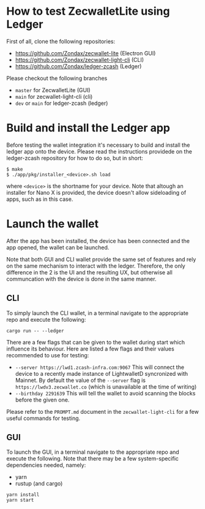 # How to test ZecwalletLite using Ledger

First of all, clone the following repositories:
- https://github.com/Zondax/zecwallet-lite (Electron GUI)
- https://github.com/Zondax/zecwallet-light-cli (CLI)
- https://github.com/Zondax/ledger-zcash (Ledger)

Please checkout the following branches
- `master` for ZecwalletLite (GUI)
- `main` for zecwallet-light-cli (cli)
- `dev` or `main` for ledger-zcash (ledger)

# Build and install the Ledger app

Before testing the wallet integration it's necessary to build and install the ledger app onto the device.
Please read the instructions providede on the ledger-zcash repository for how to do so, but in short:
```
$ make
$ ./app/pkg/installer_<device>.sh load
```
where `<device>` is the shortname for your device. Note that altough an installer for Nano X is provided, 
the device doesn't allow sideloading of apps, such as in this case.

# Launch the wallet

After the app has been installed, the device has been connected and the app opened, the wallet can be launched.

Note that both GUI and CLI wallet provide the same set of features and rely on the same mechanism to interact with the ledger.
Therefore, the only difference in the 2 is the UI and the resulting UX, but otherwise all communcation with the device is done in the same manner.

## CLI

To simply launch the CLI wallet, in a terminal navigate to the appropriate repo and execute the following:
```
cargo run -- --ledger
```

There are a few flags that can be given to the wallet during start which influence its behaviour.
Here are listed a few flags and their values recommended to use for testing:
- `--server https://lwd1.zcash-infra.com:9067`
  This will connect the device to a recently made instance of LightwalletD syncronized with Mainnet.
  By default the value of the `--server` flag is `https://lwdv3.zecwallet.co` (which is unavailable at the time of writing)
- `--birthday 2291639`
  This will tell the wallet to avoid scanning the blocks before the given one.

Please refer to the `PROMPT.md` document in the `zecwallet-light-cli` for a few useful commands for testing.

## GUI

To launch the GUI, in a terminal navigate to the appropriate repo and execute the following.
Note that there may be a few system-specific dependencies needed, namely:
- yarn
- rustup (and cargo)
```
yarn install
yarn start
```
